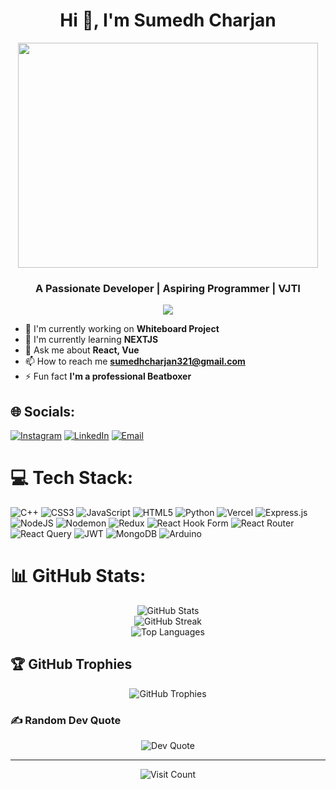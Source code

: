<h1 align="center">Hi 👋, I'm Sumedh Charjan</h1>

<div align="center">
  <img src="https://media.giphy.com/media/v1.Y2lkPTc5MGI3NjExMGRiODRhMWZmODdmNWM3ZTY5MzExNmY5N2FjMTdmMGRiMzBiNWRiMCZlcD12MV9pbnRlcm5hbF9naWZzX2dpZklkJmN0PWc/qgQUggAC3Pfv687qPC/giphy.gif" width="480" height="360" />
</div>

<h3 align="center">A Passionate Developer | Aspiring Programmer | VJTI</h3>

<p align="center">
  <a href="https://github.com/sumedhcharjan">
    <img src="https://readme-typing-svg.herokuapp.com?lines=Full+Stack+Developer;React+and+Vue+Enthusiast;Always+learning+new+technologies&center=true&width=380&height=45">
  </a>
</p>

- 🔭 I'm currently working on **Whiteboard Project**
- 🌱 I'm currently learning **NEXTJS**
- 💬 Ask me about **React, Vue**
- 📫 How to reach me **sumedhcharjan321@gmail.com**
- ⚡ Fun fact **I'm a professional Beatboxer**

## 🌐 Socials:
[![Instagram](https://img.shields.io/badge/Instagram-%23E4405F.svg?logo=Instagram&logoColor=white)](https://instagram.com/sumedh_28_) 
[![LinkedIn](https://img.shields.io/badge/LinkedIn-%230077B5.svg?logo=linkedin&logoColor=white)](https://linkedin.com/in/sumedh-charjan) 
[![Email](https://img.shields.io/badge/Email-D14836?logo=gmail&logoColor=white)](mailto:sumedhcharjan321@gmail.com)

# 💻 Tech Stack:
![C++](https://img.shields.io/badge/c++-%2300599C.svg?style=for-the-badge&logo=c%2B%2B&logoColor=white) 
![CSS3](https://img.shields.io/badge/css3-%231572B6.svg?style=for-the-badge&logo=css3&logoColor=white) 
![JavaScript](https://img.shields.io/badge/javascript-%23323330.svg?style=for-the-badge&logo=javascript&logoColor=%23F7DF1E) 
![HTML5](https://img.shields.io/badge/html5-%23E34F26.svg?style=for-the-badge&logo=html5&logoColor=white) 
![Python](https://img.shields.io/badge/python-3670A0?style=for-the-badge&logo=python&logoColor=ffdd54) 
![Vercel](https://img.shields.io/badge/vercel-%23000000.svg?style=for-the-badge&logo=vercel&logoColor=white) 
![Express.js](https://img.shields.io/badge/express.js-%23404d59.svg?style=for-the-badge&logo=express&logoColor=%2361DAFB) 
![NodeJS](https://img.shields.io/badge/node.js-6DA55F?style=for-the-badge&logo=node.js&logoColor=white) 
![Nodemon](https://img.shields.io/badge/NODEMON-%23323330.svg?style=for-the-badge&logo=nodemon&logoColor=%BBDEAD) 
![Redux](https://img.shields.io/badge/redux-%23593d88.svg?style=for-the-badge&logo=redux&logoColor=white) 
![React Hook Form](https://img.shields.io/badge/React%20Hook%20Form-%23EC5990.svg?style=for-the-badge&logo=reacthookform&logoColor=white) 
![React Router](https://img.shields.io/badge/React_Router-CA4245?style=for-the-badge&logo=react-router&logoColor=white) 
![React Query](https://img.shields.io/badge/-React%20Query-FF4154?style=for-the-badge&logo=react%20query&logoColor=white) 
![JWT](https://img.shields.io/badge/JWT-black?style=for-the-badge&logo=JSON%20web%20tokens) 
![MongoDB](https://img.shields.io/badge/MongoDB-%234ea94b.svg?style=for-the-badge&logo=mongodb&logoColor=white) 
![Arduino](https://img.shields.io/badge/-Arduino-00979D?style=for-the-badge&logo=Arduino&logoColor=white)

# 📊 GitHub Stats:
<div align="center">
  <img src="https://github-readme-stats.vercel.app/api?username=sumedhcharjan&theme=dark&hide_border=false&include_all_commits=true&count_private=true" alt="GitHub Stats" /><br/>
  <img src="https://nirzak-streak-stats.vercel.app/?user=sumedhcharjan&theme=dark&hide_border=false" alt="GitHub Streak" /><br/>
  <img src="https://github-readme-stats.vercel.app/api/top-langs/?username=sumedhcharjan&theme=dark&hide_border=false&include_all_commits=true&count_private=true&layout=compact" alt="Top Languages" />
</div>

## 🏆 GitHub Trophies
<div align="center">
  <img src="https://github-profile-trophy.vercel.app/?username=sumedhcharjan&theme=radical&no-frame=false&no-bg=false&margin-w=4" alt="GitHub Trophies" />
</div>

### ✍️ Random Dev Quote
<div align="center">
  <img src="https://quotes-github-readme.vercel.app/api?type=horizontal&theme=radical" alt="Dev Quote" />
</div>

---
<div align="center">
  <img src="https://visitcount.itsvg.in/api?id=sumedhcharjan&icon=0&color=0" alt="Visit Count" />
</div>

<!-- Proudly created with GPRM ( https://gprm.itsvg.in ) -->
